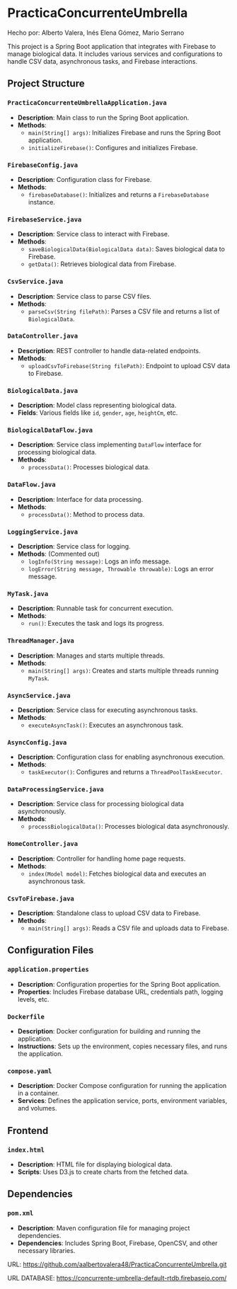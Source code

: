 # PracticaConcurrenteUmbrella

Hecho por: Alberto Valera, Inés Elena Gómez, Mario Serrano

This project is a Spring Boot application that integrates with Firebase to manage biological data. It includes various services and configurations to handle CSV data, asynchronous tasks, and Firebase interactions.

## Project Structure

### `PracticaConcurrenteUmbrellaApplication.java`
- **Description**: Main class to run the Spring Boot application.
- **Methods**:
  - `main(String[] args)`: Initializes Firebase and runs the Spring Boot application.
  - `initializeFirebase()`: Configures and initializes Firebase.

### `FirebaseConfig.java`
- **Description**: Configuration class for Firebase.
- **Methods**:
  - `firebaseDatabase()`: Initializes and returns a `FirebaseDatabase` instance.

### `FirebaseService.java`
- **Description**: Service class to interact with Firebase.
- **Methods**:
  - `saveBiologicalData(BiologicalData data)`: Saves biological data to Firebase.
  - `getData()`: Retrieves biological data from Firebase.

### `CsvService.java`
- **Description**: Service class to parse CSV files.
- **Methods**:
  - `parseCsv(String filePath)`: Parses a CSV file and returns a list of `BiologicalData`.

### `DataController.java`
- **Description**: REST controller to handle data-related endpoints.
- **Methods**:
  - `uploadCsvToFirebase(String filePath)`: Endpoint to upload CSV data to Firebase.

### `BiologicalData.java`
- **Description**: Model class representing biological data.
- **Fields**: Various fields like `id`, `gender`, `age`, `heightCm`, etc.

### `BiologicalDataFlow.java`
- **Description**: Service class implementing `DataFlow` interface for processing biological data.
- **Methods**:
  - `processData()`: Processes biological data.

### `DataFlow.java`
- **Description**: Interface for data processing.
- **Methods**:
  - `processData()`: Method to process data.

### `LoggingService.java`
- **Description**: Service class for logging.
- **Methods**: (Commented out)
  - `logInfo(String message)`: Logs an info message.
  - `logError(String message, Throwable throwable)`: Logs an error message.

### `MyTask.java`
- **Description**: Runnable task for concurrent execution.
- **Methods**:
  - `run()`: Executes the task and logs its progress.

### `ThreadManager.java`
- **Description**: Manages and starts multiple threads.
- **Methods**:
  - `main(String[] args)`: Creates and starts multiple threads running `MyTask`.

### `AsyncService.java`
- **Description**: Service class for executing asynchronous tasks.
- **Methods**:
  - `executeAsyncTask()`: Executes an asynchronous task.

### `AsyncConfig.java`
- **Description**: Configuration class for enabling asynchronous execution.
- **Methods**:
  - `taskExecutor()`: Configures and returns a `ThreadPoolTaskExecutor`.

### `DataProcessingService.java`
- **Description**: Service class for processing biological data asynchronously.
- **Methods**:
  - `processBiologicalData()`: Processes biological data asynchronously.

### `HomeController.java`
- **Description**: Controller for handling home page requests.
- **Methods**:
  - `index(Model model)`: Fetches biological data and executes an asynchronous task.

### `CsvToFirebase.java`
- **Description**: Standalone class to upload CSV data to Firebase.
- **Methods**:
  - `main(String[] args)`: Reads a CSV file and uploads data to Firebase.

## Configuration Files

### `application.properties`
- **Description**: Configuration properties for the Spring Boot application.
- **Properties**: Includes Firebase database URL, credentials path, logging levels, etc.

### `Dockerfile`
- **Description**: Docker configuration for building and running the application.
- **Instructions**: Sets up the environment, copies necessary files, and runs the application.

### `compose.yaml`
- **Description**: Docker Compose configuration for running the application in a container.
- **Services**: Defines the application service, ports, environment variables, and volumes.

## Frontend

### `index.html`
- **Description**: HTML file for displaying biological data.
- **Scripts**: Uses D3.js to create charts from the fetched data.

## Dependencies

### `pom.xml`
- **Description**: Maven configuration file for managing project dependencies.
- **Dependencies**: Includes Spring Boot, Firebase, OpenCSV, and other necessary libraries.


URL: https://github.com/aalbertovalera48/PracticaConcurrenteUmbrella.git

URL DATABASE: https://concurrente-umbrella-default-rtdb.firebaseio.com/
